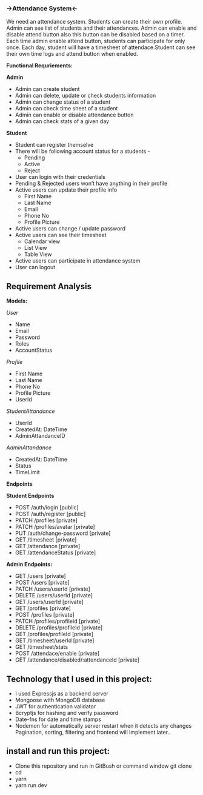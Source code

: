 ###  ->Attendance System<-
We need an attendance system. Students can create their own profile. Admin can see list of students and their attendances. Admin can enable and disable attend button also this button can be disabled based on a timer. Each time admin enable attend button, students can participate for only once. Each day, student will have a timesheet of attendace.Student can see their own time logs and attend button when enabled.

**Functional Requriements:**

**Admin**
- Admin can create student
- Admin can delete, update or check students information
- Admin can change status of a student
- Admin can check time sheet of a student
- Admin can enable or disable attendance button
- Admin can check stats of a given day

**Student**
- Student can register themselve
- There will be following account status for a students -
    - Pending
    - Active
    - Reject
- User can login with their credentials
- Pending & Rejected users won’t have anything in their profile
- Active users can update their profile info
    - First Name
    - Last Name
    - Email
    - Phone No
    - Profile Picture
- Active users can change / update password
- Active users can see their timesheet
    - Calendar view
    - List View
    - Table View
- Active users can participate in attendance system
- User can logout


## Requirement Analysis

**Models:**

*User*
- Name
- Email
- Password
- Roles
- AccountStatus

*Profile*
- First Name
- Last Name
- Phone No
- Profile Picture
- UserId

*StudentAttandance*
- UserId
- CreatedAt: DateTime
- AdminAttandanceID

*AdminAttandance*
- CreatedAt: DateTime
- Status
- TimeLimit

**Endpoints**

**Student Endpoints**

- POST /auth/login [public]
- POST /auth/register [public]
- PATCH /profiles [private]
- PATCH /profiles/avatar [private]
- PUT /auth/change-password [private]
- GET /timesheet [private]
- GET /attendance [private]
- GET /attendanceStatus [private]

**Admin Endpoints:**

- GET /users [private]
- POST /users [private]
- PATCH /users/userId [private]
- DELETE /users/userId [private]
- GET /users/userId [private]
- GET /profiles [private]
- POST /profiles [private]
- PATCH /profiles/profileId [private]
- DELETE /profiles/profileId [private]
- GET /profiles/profileId [private]
- GET /timesheet/userId [private]
- GET /timesheet/stats
- POST /attendace/enable [private]
- GET /attendance/disabled/:attendanceId [private]

## Technology that I used in this project:
 - I used Expressjs as a backend server 
 - Mongoose with MongoDB database
 - JWT for authentication validator
 - Bcryptjs for hashing and verify password
 - Date-fns for date and time stamps
 - Nodemon for automatically server restart when it detects any changes
Pagination, sorting, filtering and frontend will implement later..

## install and run this project:
 - Clone this repository and run in GitBush or command window git clone <repo-link>
 - cd <project-name>
 - yarn
 - yarn run dev
 

